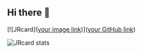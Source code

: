 ## Hi there 👋

<!--
**JRcard/JRcard** is a ✨ _special_ ✨ repository because its `README.md` (this file) appears on your GitHub profile.

Here are some ideas to get you started:

- 🔭 I’m currently working on ...
- 🌱 I’m currently learning ...
- 👯 I’m looking to collaborate on ...
- 🤔 I’m looking for help with ...
- 💬 Ask me about ...
- 📫 How to reach me: ...
- 😄 Pronouns: ...
- ⚡ Fun fact: ...
-->


[![JRcard]([your image link](https://drive.google.com/file/d/1WCN0KIOPO4lCe7-_9EoydvyKOCoyt6vn/view?usp=drive_link))]([your GitHub link](https://github.com/JRcard))

![JRcard stats](https://github-readme-stats.vercel.app/api?username=JRcard&show_icons=true&theme=dark)
